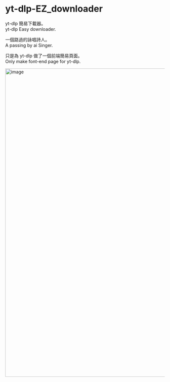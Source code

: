 # yt-dlp-EZ_downloader
  
  
yt-dlp 簡易下載器。  
yt-dlp Easy downloader.  
  
  
  
一個路過的詠唱詩人。  
A passing by ai Singer.  
  
只是為 yt-dlp 做了一個前端簡易頁面。  
Only make font-end page for yt-dlp.  

<img width="1303" height="975" alt="image" src="https://github.com/user-attachments/assets/809724b2-646b-4831-8951-5f6a1346522e" />
